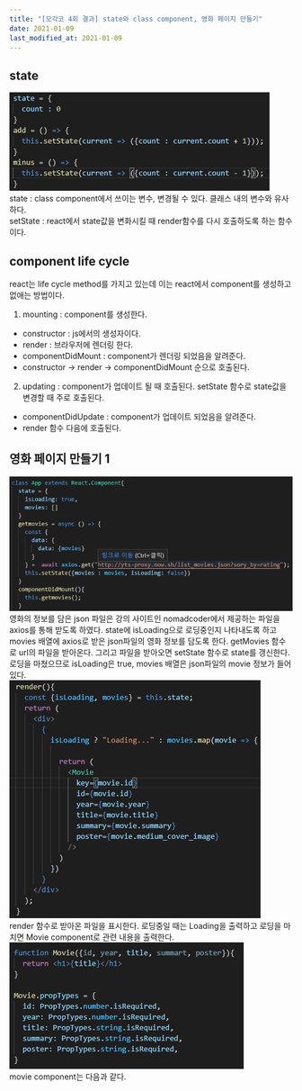 ```yaml
---
title: "[모각코 4회 결과] state와 class component, 영화 페이지 만들기"
date: 2021-01-09
last_modified_at: 2021-01-09
---
```

## state  
![/images/210109/state.png](/images/210109/state.png)  
state : class component에서 쓰이는 변수, 변경될 수 있다. 클래스 내의 변수와 유사하다.  
setState : react에서 state값을 변화시킬 때 render함수를 다시 호출하도록 하는 함수이다.  
  
## component life cycle  
react는 life cycle method를 가지고 있는데 이는 react에서 component를 생성하고 없애는 방법이다.  
1. mounting : component를 생성한다.  
 - constructor : js에서의 생성자이다.  
 - render : 브라우저에 렌더링 한다.  
 - componentDidMount : component가 렌더링 되었음을 알려준다.  
 - constructor -> render -> componentDidMount 순으로 호출된다.  
2. updating : component가 업데이트 될 때 호출된다. setState 함수로 state값을 변경할 때 주로 호출된다.  
 - componentDidUpdate : component가 업데이트 되었음을 알려준다.   
 - render 함수 다음에 호출된다.  

## 영화 페이지 만들기 1
![/images/210109/state2.png](/images/210109/state2.png)  
영화의 정보를 담은 json 파일은 강의 사이트인 nomadcoder에서 제공하는 파일을 axios를 통해 받도록 하였다.
state에 isLoading으로 로딩중인지 나타내도록 하고 movies 배열에 axios로 받은 json파일의 영화 정보를 담도록 한다. getMovies 함수로 url의 파일을 받아온다.
그리고 파일을 받아오면 setState 함수로 state를 갱신한다. 로딩을 마쳤으므로 isLoading은 true, movies 배열은 json파일의 movie 정보가 들어있다.  
![/images/210109/render.png](/images/210109/render.png)  
render 함수로 받아온 파일을 표시한다. 로딩중일 때는 Loading을 출력하고 로딩을 마치면 Movie component로 관련 내용을 출력한다.  
![/images/210109/movie.png](/images/210109/movie.png)   
movie component는 다음과 같다.  
